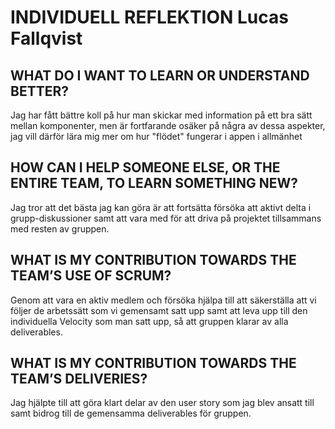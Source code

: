 # INDIVIDUELL REFLEKTION Lucas Fallqvist

## WHAT DO I WANT TO LEARN OR UNDERSTAND BETTER?
Jag har fått bättre koll på hur man skickar med information på ett bra sätt mellan komponenter, men är fortfarande osäker på några av dessa aspekter, jag vill därför lära mig mer om hur "flödet" fungerar i appen i allmänhet


## HOW CAN I HELP SOMEONE ELSE, OR THE ENTIRE TEAM, TO LEARN SOMETHING NEW? 
Jag tror att det bästa jag kan göra är att fortsätta försöka att aktivt delta i grupp-diskussioner samt att vara med för att driva på projektet tillsammans med resten av gruppen. 

## WHAT IS MY CONTRIBUTION TOWARDS THE TEAM’S USE OF SCRUM? 
Genom att vara en aktiv medlem och försöka hjälpa till att säkerställa att vi följer de arbetssätt som vi gemensamt satt upp samt att leva upp till den individuella Velocity som man satt upp, så att gruppen klarar av alla deliverables. 

## WHAT IS MY CONTRIBUTION TOWARDS THE TEAM’S DELIVERIES? 
Jag hjälpte till att göra klart delar av den user story som jag blev ansatt till samt bidrog till de gemensamma deliverables för gruppen. 
